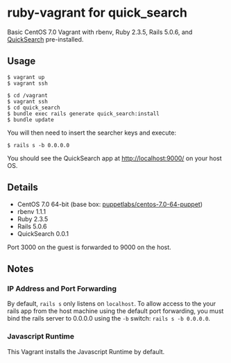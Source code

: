 # ruby-vagrant for quick_search

Basic CentOS 7.0 Vagrant with rbenv, Ruby 2.3.5, Rails 5.0.6, and [QuickSearch][1] pre-installed.

## Usage

```
$ vagrant up
$ vagrant ssh

$ cd /vagrant
$ vagrant ssh
$ cd quick_search
$ bundle exec rails generate quick_search:install
$ bundle update
```

You will then need to insert the searcher keys and execute:

```
$ rails s -b 0.0.0.0
```

You should see the QuickSearch app at <http://localhost:9000/> on your
host OS.

## Details

* CentOS 7.0 64-bit (base box: [puppetlabs/centos-7.0-64-puppet][2])
* rbenv 1.1.1
* Ruby 2.3.5
* Rails 5.0.6
* QuickSearch 0.0.1

Port 3000 on the guest is forwarded to 9000 on the host.

## Notes

### IP Address and Port Forwarding

By default, `rails s` only listens on `localhost`. To allow access to the
your rails app from the host machine using the default port forwarding, you must
bind the rails server to 0.0.0.0 using the `-b` switch: `rails s -b 0.0.0.0`.

### Javascript Runtime

This Vagrant installs the Javascript Runtime by default.


[1]: https://github.com/samirlalvani/quick_search
[2]: https://atlas.hashicorp.com/puppetlabs/boxes/centos-7.0-64-puppet/versions/1.0.1	